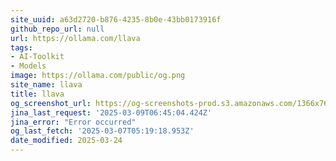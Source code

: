 ```yaml
---
site_uuid: a63d2720-b876-4235-8b0e-43bb0173916f
github_repo_url: null
url: https://ollama.com/llava
tags:
- AI-Toolkit
- Models
image: https://ollama.com/public/og.png
site_name: llava
title: llava
og_screenshot_url: https://og-screenshots-prod.s3.amazonaws.com/1366x768/80/false/c42a9d41471b8cec75621b9f80c79464c473cde47a6d934cab7dcfbeb7922f99.jpeg
jina_last_request: '2025-03-09T06:45:04.424Z'
jina_error: "Error occurred"
og_last_fetch: '2025-03-07T05:19:18.953Z'
date_modified: 2025-03-24
---
```




